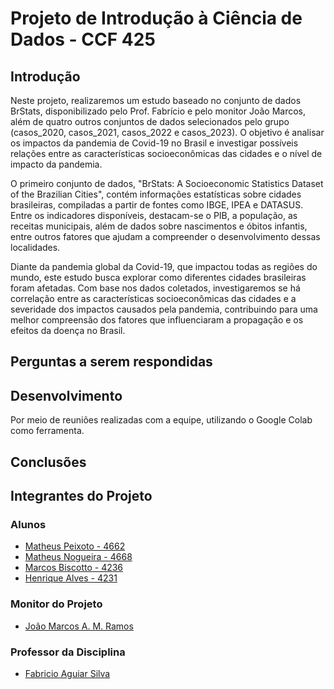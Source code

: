 <h1>Projeto de Introdução à Ciência de Dados - CCF 425</h1>

<h2>Introdução</h2>

<p>Neste projeto, realizaremos um estudo baseado no conjunto de dados BrStats, disponibilizado pelo Prof. Fabrício e pelo monitor João Marcos, além de quatro outros conjuntos de dados selecionados pelo grupo (casos_2020, casos_2021, casos_2022 e casos_2023). O objetivo é analisar os impactos da pandemia de Covid-19 no Brasil e investigar possíveis relações entre as características socioeconômicas das cidades e o nível de impacto da pandemia.
  <p>O primeiro conjunto de dados, "BrStats: A Socioeconomic Statistics Dataset of the Brazilian Cities", contém informações estatísticas sobre cidades brasileiras, compiladas a partir de fontes como IBGE, IPEA e DATASUS. Entre os indicadores disponíveis, destacam-se o PIB, a população, as receitas municipais, além de dados sobre nascimentos e óbitos infantis, entre outros fatores que ajudam a compreender o desenvolvimento dessas localidades.
  <p>Diante da pandemia global da Covid-19, que impactou todas as regiões do mundo, este estudo busca explorar como diferentes cidades brasileiras foram afetadas. Com base nos dados coletados, investigaremos se há correlação entre as características socioeconômicas das cidades e a severidade dos impactos causados pela pandemia, contribuindo para uma melhor compreensão dos fatores que influenciaram a propagação e os efeitos da doença no Brasil.

<h2>Perguntas a serem respondidas</h2>

<h2>Desenvolvimento</h2>

<p>Por meio de reuniões realizadas com a equipe, utilizando o Google Colab como ferramenta.</p>

<h2>Conclusões</h2>

<h2>Integrantes do Projeto</h2>

<h3>Alunos</h3>

 - [Matheus Peixoto - 4662](https://github.com/MatheusPxt21)
 - [Matheus Nogueira - 4668](https://github.com/MatheusNogueiraUfv)
 - [Marcos Biscotto - 4236](https://github.com/Kamagori)
 - [Henrique Alves - 4231](https://github.com/alveshenriique)

<h3>Monitor do Projeto</h3>

 - [João Marcos A. M. Ramos](https://github.com/raitocan)

<h3>Professor da Disciplina</h3>

 - [Fabricio Aguiar Silva](https://github.com/fabaguiarsilva)
